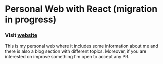 # Personal Web with React (migration in progress)

### Visit [website](https://jrodriguezo.netlify.app/)

This is my personal web where it includes some information about me and there is also a blog section with different topics. Moreover, if you are interested on improve something I'm open to accept any PR.
